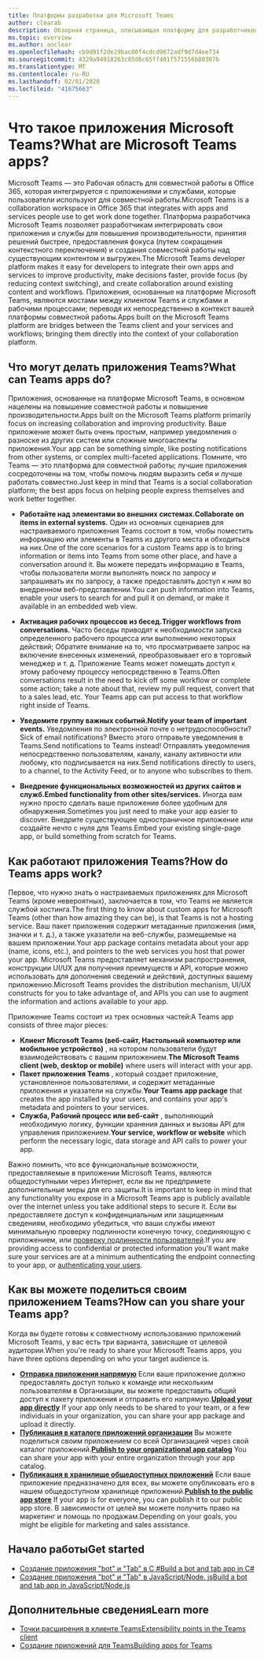 ```yaml
---
title: Платформа разработки для Microsoft Teams
author: clearab
description: Обзорная страница, описывающая платформу для разработчиков Microsoft Teams, и приступите к созданию приложений для Microsoft Teams.
ms.topic: overview
ms.author: anclear
ms.openlocfilehash: cb9d91f2de29bac00f4cdcd9672adf9d7d4ee734
ms.sourcegitcommit: 4329a94918263c85d6c65ff401f571556b80307b
ms.translationtype: MT
ms.contentlocale: ru-RU
ms.lasthandoff: 02/01/2020
ms.locfileid: "41675663"
---
```

# <a name="what-are-microsoft-teams-apps"></a><span data-ttu-id="20182-103">Что такое приложения Microsoft Teams?</span><span class="sxs-lookup"><span data-stu-id="20182-103">What are Microsoft Teams apps?</span></span>

<span data-ttu-id="20182-104">Microsoft Teams — это Рабочая область для совместной работы в Office 365, которая интегрируется с приложениями и службами, которые пользователи используют для совместной работы.</span><span class="sxs-lookup"><span data-stu-id="20182-104">Microsoft Teams is a collaboration workspace in Office 365 that integrates with apps and services people use to get work done together.</span></span> <span data-ttu-id="20182-105">Платформа разработчика Microsoft Teams позволяет разработчикам интегрировать свои приложения и службы для повышения производительности, принятия решений быстрее, предоставления фокуса (путем сокращения контекстного переключения) и создания совместной работы над существующим контентом и выгружен.</span><span class="sxs-lookup"><span data-stu-id="20182-105">The Microsoft Teams developer platform makes it easy for developers to integrate their own apps and services to improve productivity, make decisions faster, provide focus (by reducing context switching), and create collaboration around existing content and workflows.</span></span> <span data-ttu-id="20182-106">Приложения, основанные на платформе Microsoft Teams, являются мостами между клиентом Teams и службами и рабочими процессами; переводя их непосредственно в контекст вашей платформы совместной работы.</span><span class="sxs-lookup"><span data-stu-id="20182-106">Apps built on the Microsoft Teams platform are bridges between the Teams client and your services and workflows; bringing them directly into the context of your collaboration platform.</span></span>

## <a name="what-can-teams-apps-do"></a><span data-ttu-id="20182-107">Что могут делать приложения Teams?</span><span class="sxs-lookup"><span data-stu-id="20182-107">What can Teams apps do?</span></span>

<span data-ttu-id="20182-108">Приложения, основанные на платформе Microsoft Teams, в основном нацелены на повышение совместной работы и повышение производительности.</span><span class="sxs-lookup"><span data-stu-id="20182-108">Apps built on the Microsoft Teams platform primarily focus on increasing collaboration and improving productivity.</span></span> <span data-ttu-id="20182-109">Ваше приложение может быть очень простым, например уведомления о разноске из других систем или сложные многоаспекты приложения.</span><span class="sxs-lookup"><span data-stu-id="20182-109">Your app can be something simple, like posting notifications from other systems, or complex multi-faceted applications.</span></span> <span data-ttu-id="20182-110">Помните, что Teams — это платформа для совместной работы; лучшие приложения сосредоточены на том, чтобы помочь людям выразить себя и лучше работать совместно.</span><span class="sxs-lookup"><span data-stu-id="20182-110">Just keep in mind that Teams is a social collaboration platform; the best apps focus on helping people express themselves and work better together.</span></span>

* <span data-ttu-id="20182-111">**Работайте над элементами во внешних системах.**</span><span class="sxs-lookup"><span data-stu-id="20182-111">**Collaborate on items in external systems.**</span></span> <span data-ttu-id="20182-112">Один из основных сценариев для настраиваемого приложения Teams состоит в том, чтобы поместить информацию или элементы в Teams из другого места и обходиться на них.</span><span class="sxs-lookup"><span data-stu-id="20182-112">One of the core scenarios for a custom Teams app is to bring information or items into Teams from some other place, and have a conversation around it.</span></span> <span data-ttu-id="20182-113">Вы можете передать информацию в Teams, чтобы пользователи могли выполнять поиск по запросу и запрашивать их по запросу, а также предоставлять доступ к ним во внедренном веб-представлении.</span><span class="sxs-lookup"><span data-stu-id="20182-113">You can push information into Teams, enable your users to search for and pull it on demand, or make it available in an embedded web view.</span></span>

* <span data-ttu-id="20182-114">**Активация рабочих процессов из бесед.**</span><span class="sxs-lookup"><span data-stu-id="20182-114">**Trigger workflows from conversations.**</span></span> <span data-ttu-id="20182-115">Часто беседы приводят к необходимости запуска определенного рабочего процесса или выполнению некоторых действий; Обратите внимание на то, что просматриваете запрос на включение внесенных изменений, преобразовывает его в торговый менеджер и т. д. Приложение Teams может помещать доступ к этому рабочему процессу непосредственно в Teams.</span><span class="sxs-lookup"><span data-stu-id="20182-115">Often conversations result in the need to kick off some workflow or complete some action; take a note about that, review my pull request, convert that to a sales lead, etc. Your Teams app can put access to that workflow right inside of Teams.</span></span>

* <span data-ttu-id="20182-116">**Уведомите группу важных событий.**</span><span class="sxs-lookup"><span data-stu-id="20182-116">**Notify your team of important events.**</span></span> <span data-ttu-id="20182-117">Уведомления по электронной почте о нетрудоспособности?</span><span class="sxs-lookup"><span data-stu-id="20182-117">Sick of email notifications?</span></span> <span data-ttu-id="20182-118">Вместо этого отправьте уведомления в Teams.</span><span class="sxs-lookup"><span data-stu-id="20182-118">Send notifications to Teams instead!</span></span> <span data-ttu-id="20182-119">Отправлять уведомления непосредственно пользователям, каналу, каналу активности или любому, кто подписывается на них.</span><span class="sxs-lookup"><span data-stu-id="20182-119">Send notifications directly to users, to a channel, to the Activity Feed, or to anyone who subscribes to them.</span></span>

* <span data-ttu-id="20182-120">**Внедрение функциональных возможностей из других сайтов и служб.**</span><span class="sxs-lookup"><span data-stu-id="20182-120">**Embed functionality from other sites/services.**</span></span> <span data-ttu-id="20182-121">Иногда вам нужно просто сделать ваше приложение более удобным для обнаружения.</span><span class="sxs-lookup"><span data-stu-id="20182-121">Sometimes you just need to make your app easier to discover.</span></span> <span data-ttu-id="20182-122">Внедрите существующее одностраничное приложение или создайте нечто с нуля для Teams.</span><span class="sxs-lookup"><span data-stu-id="20182-122">Embed your existing single-page app, or build something from scratch for Teams.</span></span>

## <a name="how-do-teams-apps-work"></a><span data-ttu-id="20182-123">Как работают приложения Teams?</span><span class="sxs-lookup"><span data-stu-id="20182-123">How do Teams apps work?</span></span>

<span data-ttu-id="20182-124">Первое, что нужно знать о настраиваемых приложениях для Microsoft Teams (кроме невероятных), заключается в том, что Teams не является службой хостинга.</span><span class="sxs-lookup"><span data-stu-id="20182-124">The first thing to know about custom apps for Microsoft Teams (other than how amazing they can be), is that Teams is not a hosting service.</span></span> <span data-ttu-id="20182-125">Ваш пакет приложения содержит метаданные приложения (имя, значки и т. д.), а также указатели на веб-службы, размещаемые на вашем приложении.</span><span class="sxs-lookup"><span data-stu-id="20182-125">Your app package contains metadata about your app (name, icons, etc.), and pointers to the web services you host that power your app.</span></span> <span data-ttu-id="20182-126">Microsoft Teams предоставляет механизм распространения, конструкции UI/UX для получения преимуществ и API, которые можно использовать для дополнения сведений и действий, доступных вашему приложению.</span><span class="sxs-lookup"><span data-stu-id="20182-126">Microsoft Teams provides the distribution mechanism, UI/UX constructs for you to take advantage of, and APIs you can use to augment the information and actions available to your app.</span></span>

<span data-ttu-id="20182-127">Приложение Teams состоит из трех основных частей:</span><span class="sxs-lookup"><span data-stu-id="20182-127">A Teams app consists of three major pieces:</span></span>

* <span data-ttu-id="20182-128">**Клиент Microsoft Teams (веб-сайт, Настольный компьютер или мобильное устройство)** , на котором пользователи будут взаимодействовать с вашим приложением.</span><span class="sxs-lookup"><span data-stu-id="20182-128">**The Microsoft Teams client (web, desktop or mobile)** where users will interact with your app.</span></span>
* <span data-ttu-id="20182-129">**Пакет приложения Teams** , который создает приложение, установленное пользователями, и содержит метаданные приложения и указатели на службы.</span><span class="sxs-lookup"><span data-stu-id="20182-129">**Your Teams app package** that creates the app installed by your users, and contains your app's metadata and pointers to your services.</span></span>
* <span data-ttu-id="20182-130">**Служба, Рабочий процесс или веб-сайт** , выполняющий необходимую логику, функции хранения данных и вызовы API для управления приложением.</span><span class="sxs-lookup"><span data-stu-id="20182-130">**Your service, workflow or website** which perform the necessary logic, data storage and API calls to power your app.</span></span>

<span data-ttu-id="20182-131">Важно помнить, что все функциональные возможности, предоставляемые в приложении Microsoft Teams, являются общедоступными через Интернет, если вы не предпримете дополнительные меры для его защиты.</span><span class="sxs-lookup"><span data-stu-id="20182-131">It is important to keep in mind that any functionality you expose in a Microsoft Teams app is publicly available over the internet unless you take additional steps to secure it.</span></span> <span data-ttu-id="20182-132">Если вы предоставляете доступ к конфиденциальным или защищенным сведениям, необходимо убедиться, что ваши службы имеют минимальную проверку подлинности конечную точку, соединяющую с приложением, или [проверку подлинности пользователей](~/concepts/authentication/authentication.md).</span><span class="sxs-lookup"><span data-stu-id="20182-132">If you are providing access to confidential or protected information you'll want make sure your services are at a minimum authenticating the endpoint connecting to your app, or [authenticating your users](~/concepts/authentication/authentication.md).</span></span>

## <a name="how-can-you-share-your-teams-app"></a><span data-ttu-id="20182-133">Как вы можете поделиться своим приложением Teams?</span><span class="sxs-lookup"><span data-stu-id="20182-133">How can you share your Teams app?</span></span>

<span data-ttu-id="20182-134">Когда вы будете готовы к совместному использованию приложений Microsoft Teams, у вас есть три варианта, зависящие от целевой аудитории.</span><span class="sxs-lookup"><span data-stu-id="20182-134">When you're ready to share your Microsoft Teams apps, you have three options depending on who your target audience is.</span></span>

* <span data-ttu-id="20182-135">**[Отправка приложения напрямую](~/concepts/deploy-and-publish/apps-upload.md)** Если ваше приложение должно предоставлять доступ только к команде или нескольким пользователям в Организации, вы можете предоставить общий доступ к пакету приложения и отправить его напрямую.</span><span class="sxs-lookup"><span data-stu-id="20182-135">**[Upload your app directly](~/concepts/deploy-and-publish/apps-upload.md)** If your app only needs to be shared to your team, or a few individuals in your organization, you can share your app package and upload it directly.</span></span>
* <span data-ttu-id="20182-136">**[Публикация в каталоге приложений организации](~/concepts/deploy-and-publish/apps-publish.md)** Вы можете поделиться своим приложением со всей Организацией через свой каталог приложений.</span><span class="sxs-lookup"><span data-stu-id="20182-136">**[Publish to your organizational app catalog](~/concepts/deploy-and-publish/apps-publish.md)** You can share your app with your entire organization through your app catalog.</span></span>
* <span data-ttu-id="20182-137">**[Публикация в хранилище общедоступных приложений](~/concepts/deploy-and-publish/apps-publish.md)** Если ваше приложение предназначено для всех, вы можете опубликовать его в нашем общедоступном хранилище приложений.</span><span class="sxs-lookup"><span data-stu-id="20182-137">**[Publish to the public app store](~/concepts/deploy-and-publish/apps-publish.md)** If your app is for everyone, you can publish it to our public app store.</span></span> <span data-ttu-id="20182-138">В зависимости от целей вы можете получить право на маркетинг и помощь по продажам.</span><span class="sxs-lookup"><span data-stu-id="20182-138">Depending on your goals, you might be eligible for marketing and sales assistance.</span></span>

## <a name="get-started"></a><span data-ttu-id="20182-139">Начало работы</span><span class="sxs-lookup"><span data-stu-id="20182-139">Get started</span></span>

* [<span data-ttu-id="20182-140">Создание приложения "bot" и "Tab" в C #</span><span class="sxs-lookup"><span data-stu-id="20182-140">Build a bot and tab app in C#</span></span>](~/tutorials/get-started-dotnet-app-studio.md)
* [<span data-ttu-id="20182-141">Создание приложения "bot" и "Tab" в JavaScript/Node. js</span><span class="sxs-lookup"><span data-stu-id="20182-141">Build a bot and tab app in JavaScript/Node.js</span></span>](~/tutorials/get-started-nodejs-app-studio.md)

## <a name="learn-more"></a><span data-ttu-id="20182-142">Дополнительные сведения</span><span class="sxs-lookup"><span data-stu-id="20182-142">Learn more</span></span>

* [<span data-ttu-id="20182-143">Точки расширения в клиенте Teams</span><span class="sxs-lookup"><span data-stu-id="20182-143">Extensibility points in the Teams client</span></span>](~/concepts/extensibility-points.md)
* [<span data-ttu-id="20182-144">Создание приложений для Teams</span><span class="sxs-lookup"><span data-stu-id="20182-144">Building apps for Teams</span></span>](~/concepts/building-an-app.md)
